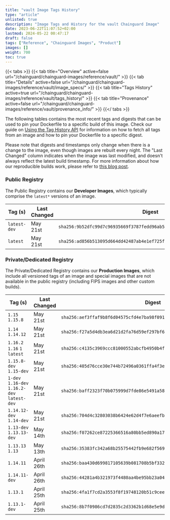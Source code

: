 ```yaml
---
title: "vault Image Tags History"
type: "article"
unlisted: true
description: "Image Tags and History for the vault Chainguard Image"
date: 2023-06-22T11:07:52+02:00
lastmod: 2024-05-22 00:47:17
draft: false
tags: ["Reference", "Chainguard Images", "Product"]
images: []
weight: 700
toc: true
---
```


{{< tabs >}}
{{< tab title="Overview" active=false url="/chainguard/chainguard-images/reference/vault/" >}}
{{< tab title="Details" active=false url="/chainguard/chainguard-images/reference/vault/image_specs/" >}}
{{< tab title="Tags History" active=true url="/chainguard/chainguard-images/reference/vault/tags_history/" >}}
{{< tab title="Provenance" active=false url="/chainguard/chainguard-images/reference/vault/provenance_info/" >}}
{{</ tabs >}}

The following tables contains the most recent tags and digests that can be used to pin your Dockerfile to a specific build of this image. Check our guide on [Using the Tag History API](/chainguard/chainguard-images/using-the-tag-history-api/) for information on how to fetch all tags from an image and how to pin your Dockerfile to a specific digest.

Please note that digests and timestamps only change when there is a change to the image, even though images are rebuilt every night. The "Last Changed" column indicates when the image was last modified, and doesn't always reflect the latest build timestamp. For more information about how our reproducible builds work, please refer to [this blog post](https://www.chainguard.dev/unchained/reproducing-chainguards-reproducible-image-builds).

### Public Registry
The Public Registry contains our **Developer Images**, which typically comprise the `latest*` versions of an image.

| Tag (s)       | Last Changed | Digest                                                                    |
|---------------|--------------|---------------------------------------------------------------------------|
|  `latest-dev` | May 21st     | `sha256:9b52dfc99d7c96935669f3787fedd96ab599f6e06ecbe04a695007323f796196` |
|  `latest`     | May 21st     | `sha256:ad856b513095d664dd42487ab4e1ef725f1e97d1f4546a10ea66db637e7abc22` |


### Private/Dedicated Registry
The Private/Dedicated Registry contains our **Production Images**, which include all versioned tags of an image and special images that are not available in the public registry (including FIPS images and other custom builds).

| Tag (s)                                       | Last Changed | Digest                                                                    |
|-----------------------------------------------|--------------|---------------------------------------------------------------------------|
|  `1.15` `1.15.8`                              | May 21st     | `sha256:aef3ffaf9b8f6d04575cfd4e7ba98f091c5a66444508e5bc9fe87b621c27c29e` |
|  `1.14` `1.14.12`                             | May 21st     | `sha256:f27a5d4db3ea6d21d2fa76d59ef297bf6e37ccccee6c4b37a6e8346ca0131e58` |
|  `1.16.2` `1.16` `1` `latest`                 | May 21st     | `sha256:c4135c3969ccc81000552abcfb4950b4ff4762060c7d51cf53473c9c89223da4` |
|  `1.15.8-dev` `1.15-dev`                      | May 21st     | `sha256:405d76cce30e744b72496a0361ffa4f3efc5e937d54ae269818fcb0a8d318cbb` |
|  `1-dev` `1.16-dev` `1.16.2-dev` `latest-dev` | May 21st     | `sha256:baff2323f70b075999d7fde86e5491a58491d6ad4fdbd1682bcd163fcdf927cf` |
|  `1.14.12-dev` `1.14-dev`                     | May 21st     | `sha256:704d4c32803038b6424e62d4f7e6aeefbb28270f77c55cba9297c7d87f041c38` |
|  `1.13-dev` `1.13.13-dev`                     | May 14th     | `sha256:f07262ce87225366516a80bb5ed890a173a8f2c0ee1ec69e613b4071d88280e3` |
|  `1.13.13` `1.13`                             | May 13th     | `sha256:35383fc342a68b25575442fb9e682f569a1eddcf0d8af31fade9d22c17e6b317` |
|  `1.14.11`                                    | April 26th   | `sha256:baa430d699817105639b081708b5bf3326f161308f97e5089e11851ec37c9dc9` |
|  `1.14.11-dev`                                | April 26th   | `sha256:44281a4b321973f4480aa4be95bb23a048b8386caa19056b0786b9c180f5e0c7` |
|  `1.13.1`                                     | April 25th   | `sha256:4fa1f7cd2a3553f8f19748120b51c9ceea5f2735e67d9ee88bfd16b65513f275` |
|  `1.13.1-dev`                                 | April 25th   | `sha256:8b7f0986cd7d2835c2d3362b1d68e5e9d9837aff3ffeb3a308c3c1d379eb6ef7` |

